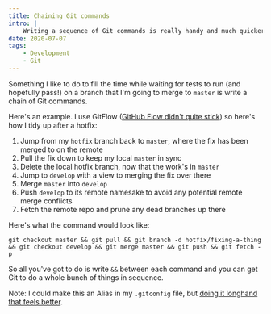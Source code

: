 ```yaml
---
title: Chaining Git commands
intro: |
    Writing a sequence of Git commands is really handy and much quicker than running one, waiting for it to finish, writing the next, etc. Here's how.
date: 2020-07-07
tags:
    - Development
    - Git
---
```


Something I like to do to fill the time while waiting for tests to run (and hopefully pass!) on a branch that I'm going to merge to `master` is write a chain of Git commands.

Here's an example. I use GitFlow ([GitHub Flow didn't quite stick](/blog/simplifying-branching-and-deployment-with-github-flow)) so here's how I tidy up after a hotfix:

1. Jump from my `hotfix` branch back to `master`, where the fix has been merged to on the remote
2. Pull the fix down to keep my local `master` in sync
3. Delete the local hotfix branch, now that the work's in `master`
4. Jump to `develop` with a view to merging the fix over there
5. Merge `master` into `develop`
6. Push `develop` to its remote namesake to avoid any potential remote merge conflicts
7. Fetch the remote repo and prune any dead branches up there

Here's what the command would look like:

```git
git checkout master && git pull && git branch -d hotfix/fixing-a-thing && git checkout develop && git merge master && git push && git fetch -p
```

So all you've got to do is write `&&` between each command and you can get Git to do a whole bunch of things in sequence.

Note: I could make this an Alias in my `.gitconfig` file, but [doing it longhand that feels better](/blog/why-im-not-using-git-aliases).
